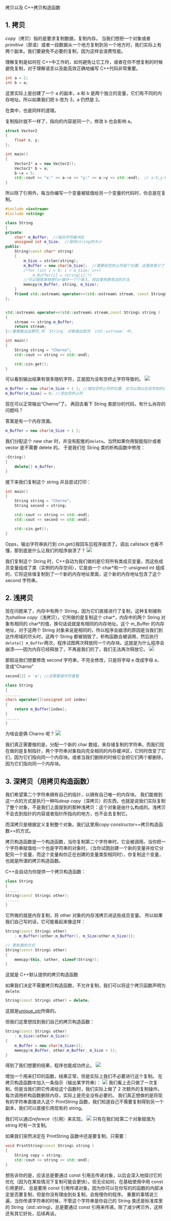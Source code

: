 拷贝以及 C++拷贝构造函数

## 1. 拷贝

_copy_（拷贝）指的是要求复制数据，复制内存。
当我们想把一个对象或者*primitive*（原语）或者一段数据从一个地方复制到另一个地方时，我们实际上有两个副本。我们要避免不必要的复制，因为这样会浪费性能。

理解复制是如何在 C++中工作的，如何避免让它工作，或者在你不想复制的时候避免复制，对于理解语言以及能高效正确地编写 C++代码非常重要。

```cpp
int a = 2;
int b = a;
```

这里实际上是创建了一个 a 的副本，a 和 b 是两个独立的变量，它们有不同的内存地址。所以如果我们把 b 改为 3，a 仍然是 2。

在类中，也是同样的道理。

复制指针就不一样了，指向的内容是同一个，修改 b 也会影响 a。

```cpp
struct Vector2
{
	float x, y;
};

int main()
{
	Vector2* a = new Vector2();
	Vector2* b = a;
	b->x = 5;
	std::cout << "x:" << a->x << "y:" << a->y << std::endl;  // x:5,y:0
}

```

所以除了引用外，每当你编写一个变量被赋值给另一个变量的代码时，你总是在复制。

```cpp
#include <iostream>
#include <string>

class String
{
private:
	char* m_Buffer;  //指向字符缓冲区
	unsigned int m_Size;  //保存string的大小
public:
	String(const char* string)
	{
		m_Size = strlen(string);
		m_Buffer = new char[m_Size];  //需要给空终止符留个位置，这里故意少了
		/*for (int i = 0; i < m_Size; i++)
			m_Buffer[i] = string[i];*/
		//可以很简单地用for循环一个个填入，但这里用更简洁的方法
		memcpy(m_Buffer, string, m_Size);
	}
	friend std::ostream& operator<<(std::ostream& stream, const String& string);//友元，让外部函数可以访问私有成员
};


std::ostream& operator<<(std::ostream& stream,const String& string )
{
	stream << string.m_Buffer;
	return stream;
}//重载输出运算符,将 `String` 对象输出到流 `std::ostream` 中。

int main()
{
	String string = "Cherno";
	std::cout << string << std::endl;

	std::cin.get();
}
```

可以看到输出结果有很多随机字符，正是因为没有空终止字符导致的。
![](./storage%20bag/Pasted%20image%2020230711210743.png)

```cpp
m_Buffer = new char[m_Size + 1 ]; //增加空终止符的位置，也可以用以后会学到的strcpy
m_Buffer[m_Size] = 0; //添加空终止符
```

现在可以正常输出“Cherno”了。
再回去看下 String 类部分的代码，有什么尚存的问题吗？

答案是有一个内存泄漏。

```cpp
m_Buffer = new char[m_Size + 1 ];
```

我们分配这个 new char 时，并没有配套的`delete`。当然如果你用智能指针或者 vector 是不需要 delete 的。
于是我们在 String 类的析构函数中修改：

```cpp
~String()
{
	delete[] m_Buffer;
}
```

接下来我们复制这个 string 并且尝试打印：

```cpp
int main()
{
	String string = "Cherno";
	String second = string;

	std::cout << string << std::endl;
	std::cout << second << std::endl;

	std::cin.get();
}
```

Opps，输出字符串执行到 cin.get()按回车后程序崩溃了。调出 callstack 也看不懂，那到底是什么让我们的程序崩溃了？
![](./storage%20bag/Pasted%20image%2020230711212436.png)

我们复制这个 String 时，C++自动为我们做的是它将所有类成员变量，而这些成员变量组成了类（实例的内存空间），它是由一个 char\*和一个 unsigned int 组成的，它将这些值复制到了一个新的内存地址里面，这个新的内存地址包含了这个 second 字符串。

## 2. 浅拷贝

现在问题来了，内存中有两个 String，因为它们直接进行了复制，这种复制被称为*shallow copy*（浅拷贝）。它所做的是复制这个 char\*，内存中的两个 String 对象有相同的 char\*的值，换句话说就是有相同的内存地址。这个 m_Buffer 的内存地址，对于这两个 String 对象来说是相同的，所以程序会崩溃的原因是当我们到达作用域的尽头时，这两个 String 都被销毁了，析构函数会被调用，然后执行`delete[] m_Buffer`两次，程序试图两次释放同一个内存块。这就是为什么程序会崩溃——因为内存已经释放了，不再是我们的了，我们无法再次释放它。
![](./storage%20bag/Pasted%20image%2020230711213515.png)

那假设我们想要修改 second 字符串，不完全修改，只是将字母 e 改成字母 a，变成“Charno”

```cpp
second[2] = 'a'; //还需要操作符重载

class String
{
.......
char& operator[](unsigned int index)
{
	return m_Buffer[index];
}
......
}
```

为啥会是俩 Charno 呢？
![](./storage%20bag/Pasted%20image%2020230711214022.png)

我们真正需要做的是，分配一个新的 char 数组，来存储复制的字符串。而我们现在做的是复制指针，两个字符串对象指向完全相同的内存缓冲区，它同时改变了它们，因为它们指向同一个内存块。或者当我们删除的时候它会把它们两个都删除，因为它们指向同一个内存块。

## 3. 深拷贝（用拷贝构造函数）

我们希望第二个字符串拥有自己的指针，以拥有自己唯一的内存块。
我们能做到这一点的方式是执行一种叫*deep copy*（深拷贝）的东西，也就是说我们实际复制了整个对象，不是我们上面提到的那种浅拷贝：这个对象是由什么构成的。浅拷贝不会去到指针的内容或者指针所指向的地方，也不会去复制它。

而深拷贝是根据定义复制整个对象。我们这里用*copy constructor*==拷贝构造函数==的方式。

拷贝构造函数是一个构造函数，当你复制第二个字符串时，它会被调用。当你把一个字符串赋值给一个也是字符串的对象时，（当你试图创建一个新的变量并给它分配另一个变量，而这个变量和你正在创建的变量类型相同时），你复制这个变量，也就是所谓的拷贝构造函数。

C++会自动为你提供一个拷贝构造函数：

```cpp
class String
{
......
String(const String& other);
......
}
```

它所做的就是内存复制，将 other 对象的内存浅拷贝进这些成员变量。
所以如果我们自己写的话，它可能看起来像这样：

```cpp
String(const String& other)
	: m_Buffer((other.m_Buffer)), m_Size(other.m_Size){};

// 更刺激的方式
String(const String& other)
{
	memcpy(this, &other, sizeof(String));
}

```

这就是 C++默认提供的拷贝构造函数

如果我们决定不需要拷贝构造函数，不允许复制，我们可以将这个拷贝函数声明为`delete`:

```cpp
String(const String& other) = delete;
```

这就是[unique_ptr](44%20SMART%20POINTERS%20in%20C++.md#^f2eddc)所做的。

但我们这里想找到我们自己的拷贝构造函数：

```cpp
String(const String& other)
	: m_Size((other.m_Size))
{
	m_Buffer = new char[m_Size+1];
	memcpy(m_Buffer, other.m_Buffer, m_Size + 1);
}
```

得到了我们想要的结果，程序也能成功终止。
![](./storage%20bag/Pasted%20image%2020230711220047.png)

增加一个用来打印的函数，结果正常，但是实际上我们不必要进行这个复制。
在拷贝构造函数中加入一条指示（输出某字符串）：
![](./storage%20bag/Pasted%20image%2020230711220355.png)
我们看上去只做了一次复制，但是当我们把它传递给这个函数时，我们实际上做了 2 次额外的复制操作。每次调用析构函数删除内存，实际上是完全没有必要的。
我们真正想做的是将现有的字符串直接进入这个 PrintString 函数，我们知道自己不需要复制得到另一个副本，我们可以直接引用现有的 string。

我们可以通过*referece*（引用）来实现。
![](./storage%20bag/Pasted%20image%2020230711220922.png)
只有在我们给第二个对象赋值为 string 时有一次复制。

如果我们突然决定在 PrintString 函数中还是要复制，只需要：

```cpp
void PrintString(const String& string )
{
	String copy = string;
	std::cout << string << std::endl;
}
```

想告诉你的是，应该总是要通过 const 引用去传递对象，以后会深入地探讨它的优化（因为在某些情况下复制可能会更快）。但无论如何，在基础使用中用 const 引用更好。
总是要用 const 引用传递对象，因为你可以在你写的的函数的内部决定是否要复制，但是你没有理由到处复制，会拖慢你的程序。
重要的事情说三遍，当你传递字符串的时候，不管这个字符串是你自己的 String 类还是标准库里的 String（std::string)，总是要通过 const 引用来传递。除了减少拷贝外，这样还有其它好处，后续再谈。
